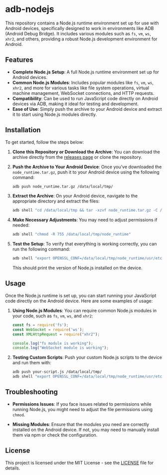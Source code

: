 
# adb-nodejs

This repository contains a Node.js runtime environment set up for use with Android devices, specifically designed to work in environments like ADB (Android Debug Bridge). It includes various modules such as `fs`, `vm`, `ws`, `xhr2`, and others, providing a robust Node.js development environment for Android.

## Features

- **Complete Node.js Setup**: A full Node.js runtime environment set up for Android devices.
- **Common Node.js Modules**: Includes popular modules like `fs`, `vm`, `ws`, `xhr2`, and more for various tasks like file system operations, virtual machine management, WebSocket connections, and HTTP requests.
- **Compatibility**: Can be used to run JavaScript code directly on Android devices via ADB, making it ideal for testing and development.
- **Ease of Use**: Simply push the archive to your Android device and extract it to start using Node.js modules directly.

## Installation

To get started, follow the steps below:

1. **Clone this Repository or Download the Archive**:
   You can download the archive directly from the [releases page](https://github.com/pars5555/adb-nodejs) or clone the repository.

2. **Push the Archive to Your Android Device**:
   Once you've downloaded the `node_runtime.tar.gz`, push it to your Android device using the following command:

   ```bash
   adb push node_runtime.tar.gz /data/local/tmp/
   ```

3. **Extract the Archive**:
   On your Android device, navigate to the appropriate directory and extract the files:

   ```bash
   adb shell "cd /data/local/tmp && tar -xzvf node_runtime.tar.gz -C /data/local/tmp"
   ```

4. **Make Necessary Adjustments**:
   You may need to adjust permissions if needed:

   ```bash
   adb shell "chmod -R 755 /data/local/tmp/node_runtime"
   ```

5. **Test the Setup**:
   To verify that everything is working correctly, you can run the following command:

   ```bash
   adb shell "export OPENSSL_CONF=/data/local/tmp/node_runtime/usr/etc/tls/openssl.cnf && export LD_LIBRARY_PATH=/data/local/tmp/node_runtime/usr/lib:$LD_LIBRARY_PATH && /data/local/tmp/node_runtime/usr/bin/node -v"
   ```

   This should print the version of Node.js installed on the device.

## Usage

Once the Node.js runtime is set up, you can start running your JavaScript code directly on the Android device. Here are some examples of usage:

1. **Using Node.js Modules**:
   You can require common Node.js modules in your code, such as `fs`, `vm`, `ws`, and `xhr2`:

   ```js
   const fs = require('fs');
   const WebSocket = require('ws');
   const XMLHttpRequest = require("xhr2");
   
   console.log("fs module is working");
   console.log("WebSocket module is working");
   ```

2. **Testing Custom Scripts**:
   Push your custom Node.js scripts to the device and run them with:

   ```bash
   adb push your-script.js /data/local/tmp/
   adb shell "export OPENSSL_CONF=/data/local/tmp/node_runtime/usr/etc/tls/openssl.cnf && export LD_LIBRARY_PATH=/data/local/tmp/node_runtime/usr/lib:$LD_LIBRARY_PATH && /data/local/tmp/node_runtime/usr/bin/node /data/local/tmp/your-script.js"
   ```

## Troubleshooting

- **Permissions Issues**: If you face issues related to permissions while running Node.js, you might need to adjust the file permissions using `chmod`.
  
- **Missing Modules**: Ensure that the modules you need are correctly installed on the Android device. If not, you may need to manually install them via npm or check the configuration.

## License

This project is licensed under the MIT License - see the [LICENSE](LICENSE) file for details.
